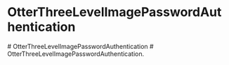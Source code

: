 ﻿# OtterThreeLevelImagePasswordAuthentication
#   O t t e r T h r e e L e v e l I m a g e P a s s w o r d A u t h e n t i c a t i o n  
 #   O t t e r T h r e e L e v e l I m a g e P a s s w o r d A u t h e n t i c a t i o n .  
 